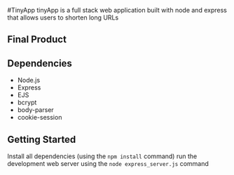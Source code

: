 #TinyApp
tinyApp is a full stack web application built with node and express that allows users to shorten long URLs

## Final Product

## Dependencies 

- Node.js
- Express
- EJS 
- bcrypt
- body-parser
- cookie-session

## Getting Started

Install all dependencies (using the `npm install` command)
run the development web server using the `node express_server.js` command